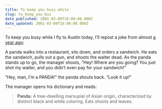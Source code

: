 ```yaml
---
title: To keep you busy while
slug: to_keep_you_bus
date_published: 2001-03-09T16:00:00.000Z
date_updated: 2001-03-09T16:00:00.000Z
---
```


To keep you busy while I fly to Austin today, I’ll repost a joke from almost [a year ago](/2000/03/10/a_panda_walks_i):

A panda walks into a restaurant, sits down, and orders a sandwich. He eats the sandwich, pulls out a gun, and shoots the waiter dead. As the panda stands up to go, the manager shouts, “Hey! Where are you going? You just shot my waiter, and you didn’t even pay for your sandwich!”

“Hey, man, I’m a PANDA!” the panda shouts back. “Look it up!”

The manager opens his dictionary and reads:

> **Panda:** A tree-dwelling marsupial of Asian origin, characterized by distinct black and white coloring. Eats shoots and leaves.

